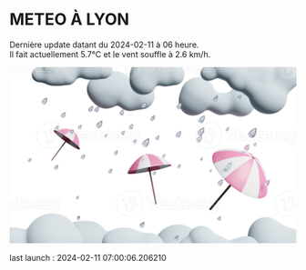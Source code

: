 # METEO À LYON

Dernière update datant du 2024-02-11 à 06 heure.  
Il fait actuellement 5.7°C et le vent souffle à 2.6 km/h.      

![](./.github/rain.png)

last launch : 2024-02-11 07:00:06.206210
